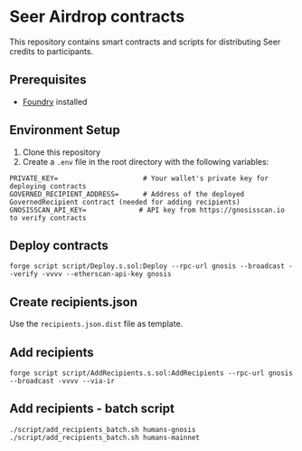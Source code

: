 # Seer Airdrop contracts

This repository contains smart contracts and scripts for distributing Seer credits to participants.

## Prerequisites

- [Foundry](https://book.getfoundry.sh/getting-started/installation) installed

## Environment Setup

1. Clone this repository
2. Create a `.env` file in the root directory with the following variables:

```
PRIVATE_KEY=                     # Your wallet's private key for deploying contracts
GOVERNED_RECIPIENT_ADDRESS=      # Address of the deployed GovernedRecipient contract (needed for adding recipients)
GNOSISSCAN_API_KEY=             # API key from https://gnosisscan.io to verify contracts
```

## Deploy contracts

`forge script script/Deploy.s.sol:Deploy --rpc-url gnosis --broadcast --verify -vvvv --etherscan-api-key gnosis`

## Create recipients.json

Use the `recipients.json.dist` file as template.

## Add recipients

`forge script script/AddRecipients.s.sol:AddRecipients --rpc-url gnosis --broadcast -vvvv --via-ir`

## Add recipients - batch script
`./script/add_recipients_batch.sh humans-gnosis`
`./script/add_recipients_batch.sh humans-mainnet`